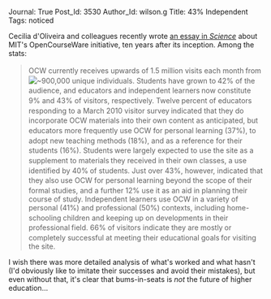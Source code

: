Journal: True
Post_Id: 3530
Author_Id: wilson.g
Title: 43% Independent
Tags: noticed

<p>Cecilia d'Oliveira and colleagues recently wrote <a href="http://www.sciencemag.org/cgi/content/full/329/5991/525">an essay in <em>Science</em></a> about MIT's OpenCourseWare initiative, ten years after its inception. Among the stats:</p>
<blockquote><p>OCW currently receives upwards of 1.5 million visits each month<sup> </sup>from <img src="http://www.sciencemag.org/math/sim.gif" border="0" alt="~" />900,000 unique individuals. Students have grown to<sup> </sup>42% of the audience, and educators and independent learners<sup> </sup>now constitute 9% and 43% of visitors, respectively. Twelve<sup> </sup>percent of educators responding to a March 2010 visitor survey<sup> </sup>indicated that they do incorporate OCW materials into their<sup> </sup>own content as anticipated, but educators more frequently use<sup> </sup>OCW for personal learning (37%), to adopt new teaching methods<sup> </sup>(18%), and as a reference for their students (16%). Students<sup> </sup>were largely expected to use the site as a supplement to materials<sup> </sup>they received in their own classes, a use identified by 40%<sup> </sup>of students. Just over 43%, however, indicated that they also<sup> </sup>use OCW for personal learning beyond the scope of their formal<sup> </sup>studies, and a further 12% use it as an aid in planning their<sup> </sup>course of study. Independent learners use OCW in a variety of<sup> </sup>personal (41%) and professional (50%) contexts, including home-schooling<sup> </sup>children and keeping up on developments in their professional<sup> </sup>field. 66% of visitors indicate they are mostly<sup> </sup>or completely successful at meeting their educational goals<sup> </sup>for visiting the site.</p></blockquote>
<p>I wish there was more detailed analysis of what's worked and what hasn't (I'd obviously like to imitate their successes and avoid their mistakes), but even without that, it's clear that bums-in-seats is <em>not</em> the future of higher education...</p>
